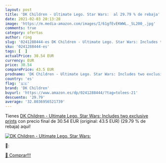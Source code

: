```yaml
---
layout: post
title: 'DK Children - Ultimate Lego. Star Wars:  al 29.79 % de rebaja'
date: 2021-02-03 20:13:28
image: 'https://m.media-amazon.com/images/I/61gfEvEKWWL._SL200_.jpg'
comments: true
category: ofertas
author: ring
slug: '0241288444-es DK Children - Ultimate Lego. Star Wars: Includes two...'
sku: '0241288444-es'
tags: [  ]
actualPrice: 30.54 EUR
currency: EUR
price: 30.54
comparePrice: 43.5 EUR
prodname: 'DK Children - Ultimate Lego. Star Wars: Includes two exclusive prints'
country: 'es'
flag: '🇪🇸'
brand: 'DK Children'
buyurl: 'https://www.amazon.es/dp/0241288444/?tag=tolees-21'
descuento: '29.79'
average: '32.8036956521739'
---
```


Tienes [DK Children - Ultimate Lego. Star Wars: Includes two exclusive prints](https://www.amazon.es/dp/0241288444/?tag=tolees-21) con precio final de  30.54 EUR (original: 43.5 EUR) (29.79 %  de rebaja) aqui!

[![DK Children - Ultimate Lego. Star Wars: ](https://m.media-amazon.com/images/I/61gfEvEKWWL._SL200_.jpg)](https://www.amazon.es/dp/0241288444/?tag=tolees-21)

🔎:


[🛒 Comprar!!!](https://www.amazon.es/dp/0241288444/?tag=tolees-21)
